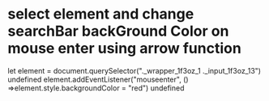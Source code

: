 # select element and change searchBar backGround Color on mouse enter using arrow function
let element = document.querySelector("._wrapper_1f3oz_1 ._input_1f3oz_13")
undefined
element.addEventListener("mouseenter", () =>element.style.backgroundColor = "red")
undefined
